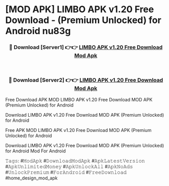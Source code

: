 # [MOD APK] LIMBO APK v1.20 Free Download - (Premium Unlocked) for Android nu83g



<div align="center">
<h3>🔴 Download [Server1] 👉👉 <a href="https://momento.my/?title=LIMBO_APK_v1.20_Free_Download">LIMBO APK v1.20 Free Download Mod Apk</a></h3><br>

<h3>🔴 Download [Server2] 👉👉 <a href="https://momento.my/?title=LIMBO_APK_v1.20_Free_Download">LIMBO APK v1.20 Free Download Mod Apk</a></h3>
</div>



Free Download APK MOD LIMBO APK v1.20 Free Download MOD APK (Premium Unlocked) for Android

Download LIMBO APK v1.20 Free Download MOD APK (Premium Unlocked) for Android

Free APK MOD LIMBO APK v1.20 Free Download MOD APK (Premium Unlocked) for Android

Download LIMBO APK v1.20 Free Download MOD APK (Premium Unlocked) for Android Mod For Android

𝚃𝚊𝚐𝚜: #𝙼𝚘𝚍𝙰𝚙𝚔 #𝙳𝚘𝚠𝚗𝚕𝚘𝚊𝚍𝙼𝚘𝚍𝙰𝚙𝚔 #𝙰𝚙𝚔𝙻𝚊𝚝𝚎𝚜𝚝𝚅𝚎𝚛𝚜𝚒𝚘𝚗 #𝙰𝚙𝚔𝚄𝚗𝚕𝚒𝚖𝚒𝚝𝚎𝚍𝙼𝚘𝚗𝚎𝚢 #𝙰𝚙𝚔𝚄𝚗𝚕𝚘𝚌𝚔𝙰𝚕𝚕 #𝙰𝚙𝚔𝙽𝚘𝙰𝚍𝚜 #𝚄𝚗𝚕𝚘𝚌𝚔𝙿𝚛𝚎𝚖𝚒𝚞𝚖 #𝙵𝚘𝚛𝙰𝚗𝚍𝚛𝚘𝚒𝚍 #𝙵𝚛𝚎𝚎𝙳𝚘𝚠𝚗𝚕𝚘𝚊𝚍 #home_design_mod_apk
